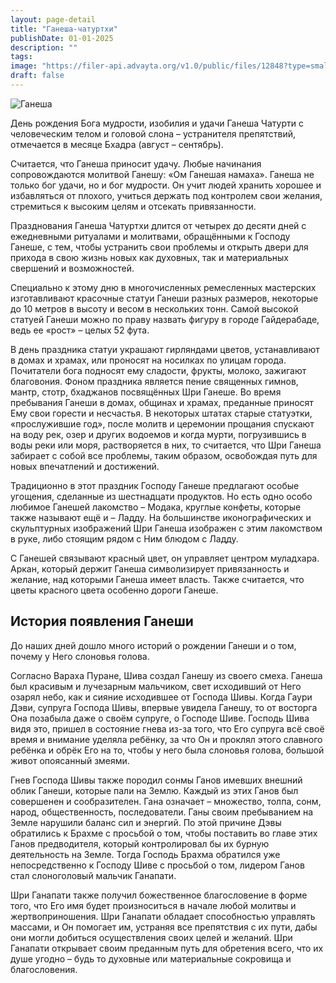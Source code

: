 ```yaml
---
layout: page-detail
title: "Ганеша-чатуртхи"
publishDate: 01-01-2025
description: ""
tags:
image: "https://filer-api.advayta.org/v1.0/public/files/12848?type=small"
draft: false
---
```


![Ганеша](https://filer-api.advayta.org/v1.0/public/files/12848?size=medium "Ганеша") 

 День рождения Бога мудрости, изобилия и удачи Ганеша Чатурти с человеческим телом и головой слона – устранителя препятствий, отмечается в месяце Бхадра (август – сентябрь).

 Считается, что Ганеша приносит удачу. Любые начинания сопровождаются молитвой Ганешу: «Ом Ганешая намаха». Ганеша не только бог удачи, но и бог мудрости. Он учит людей хранить хорошее и избавляться от плохого, учиться держать под контролем свои желания, стремиться к высоким целям и отсекать привязанности.

 Празднования Ганеша Чатуртхи длится от четырех до десяти дней с ежедневными ритуалами и молитвами, обращёнными к Господу Ганеше, с тем, чтобы устранить свои проблемы и открыть двери для прихода в свою жизнь новых как духовных, так и материальных свершений и возможностей.

 Специально к этому дню в многочисленных ремесленных мастерских изготавливают красочные статуи Ганеши разных размеров, некоторые до 10 метров в высоту и весом в нескольких тонн. Самой высокой статуей Ганеши можно по праву назвать фигуру в городе Гайдерабаде, ведь ее «рост» – целых 52 фута.

 В день праздника статуи украшают гирляндами цветов, устанавливают в домах и храмах, или проносят на носилках по улицам города. Почитатели бога подносят ему сладости, фрукты, молоко, зажигают благовония. Фоном праздника является пение священных гимнов, мантр, стотр, бхаджанов посвящённых Шри Ганеше. Во время пребывания Ганеши в домах, общинах и храмах, преданные приносят Ему свои горести и несчастья. В некоторых штатах старые статуэтки, «прослужившие год», после молитв и церемонии прощания спускают на воду рек, озер и других водоемов и когда мурти, погрузившись в воды реки или моря, растворяется в них, то считается, что Шри Ганеша забирает с собой все проблемы, таким образом, освобождая путь для новых впечатлений и достижений.

 Традиционно в этот праздник Господу Ганеше предлагают особые угощения, сделанные из шестнадцати продуктов. Но есть одно особо любимое Ганешей лакомство – Модака, круглые конфеты, которые также называют ещё и – Ладду. На большинстве иконографических и скульптурных изображений Шри Ганеша изображен с этим лакомством в руке, либо стоящим рядом с Ним блюдом с Ладду. 

 С Ганешей связывают красный цвет, он управляет центром муладхара. Аркан, который держит Ганеша символизирует привязанность и желание, над которыми Ганеша имеет власть. Также считается, что цветы красного цвета особенно дороги Ганеше.

## История появления Ганеши
 До наших дней дошло много историй о рождении Ганеши и о том, почему у Него слоновья голова. 

 Согласно Вараха Пуране, Шива создал Ганешу из своего смеха. Ганеша был красивым и лучезарным мальчиком, свет исходивший от Него озарял небо, как и сияние исходившее от Господа Шивы. Когда Гаури Дэви, супруга Господа Шивы, впервые увидела Ганешу, то от восторга Она позабыла даже о своём супруге, о Господе Шиве. Господь Шива видя это, пришел в состояние гнева из-за того, что Его супруга всё своё время и внимание уделяла ребёнку, за что Он и проклял этого славного ребёнка и обрёк Его на то, чтобы у него была слоновья голова, большой живот опоясанный змеями. 

 Гнев Господа Шивы также породил сонмы Ганов имевших внешний облик Ганеши, которые пали на Землю. Каждый из этих Ганов был совершенен и сообразителен. Гана означает – множество, толпа, сонм, народ, общественность, последователи. Ганы своим пребыванием на Земле нарушили баланс сил и энергий. По этой причине Дэвы обратились к Брахме с просьбой о том, чтобы поставить во главе этих Ганов предводителя, который контролировал бы их бурную деятельность на Земле. Тогда Господь Брахма обратился уже непосредственно к Господу Шиве с просьбой о том, лидером Ганов стал слоноголовый мальчик Ганапати. 

 Шри Ганапати также получил божественное благословение в форме того, что Его имя будет произноситься в начале любой молитвы и жертвоприношения. Шри Ганапати обладает способностью управлять массами, и Он помогает им, устраняя все препятствия с их пути, дабы они могли добиться осуществления своих целей и желаний. Шри Ганапати открывает своим преданным путь для обретения всего, что их душе угодно – будь то духовные или материальные сокровища и благословения.
  
  
